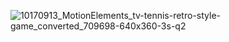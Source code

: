 ![10170913_MotionElements_tv-tennis-retro-style-game_converted_709698-640x360-3s-q2](https://github.com/JustinMalK/JustinMalK/assets/158024706/3c43d205-867b-4ed0-a5bc-6ae648e9d299)
